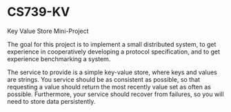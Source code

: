 CS739-KV
========

Key Value Store Mini-Project

The goal for this project is to implement a small distributed system, to get experience in cooperatively developing a protocol specification, and to get experience benchmarking a system.

The service to provide is a simple key-value store, where keys and values are strings. You service should be as consistent as possible, so that requesting a value should return the most recently value set as often as possible. Furthermore, your service should recover from failures, so you will need to store data persistently.
